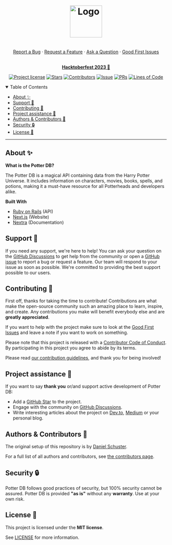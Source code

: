 <div align="center">
  <h1 align="center">
    <a href="https://github.com/danielschuster-muc/potter-db">
      <img src="logo.svg" alt="Logo" width="100" height="100">
    </a>
  </h1>

  <br />
  <a href="https://github.com/danielschuster-muc/potter-db/issues/new?assignees=&labels=bug&template=1_bug_report.yml">Report a Bug</a>
  ·
  <a href="https://github.com/danielschuster-muc/potter-db/issues/new?assignees=&labels=enhancement&template=2_feature_request.yml">Request a Feature</a>
  ·
  <a href="https://github.com/danielschuster-muc/potter-db/discussions">Ask a Question</a>
  ·
  <a href="https://github.com/danielschuster-muc/potter-db/issues?q=is%3Aopen+is%3Aissue+label%3A%22good+first+issue%22">Good First Issues</a>
</div>

<div align="center">
<br />

**[Hacktoberfest 2023 🎃](https://github.com/danielschuster-muc/potter-db/discussions/739)**

[![Project license](https://img.shields.io/github/license/danielschuster-muc/potter-db?style=flat-square)](LICENSE)
[![Stars](https://img.shields.io/github/stars/danielschuster-muc/potter-db?style=flat-square)](https://github.com/danielschuster-muc/potter-db/stargazers)
[![Contributors](https://img.shields.io/github/contributors/danielschuster-muc/potter-db?style=flat-square)](https://github.com/danielschuster-muc/potter-db/graphs/contributors)
[![Issue](https://img.shields.io/github/issues/danielschuster-muc/potter-db?style=flat-square)](https://github.com/danielschuster-muc/potter-db/issues)
[![PRs](https://img.shields.io/github/issues-pr/danielschuster-muc/potter-db?style=flat-square)](https://github.com/danielschuster-muc/potter-db/pulls)
[![Lines of Code](https://tokei.rs/b1/github/danielschuster-muc/potter-db?category=code&style=flat-square)](https://github.com/danielschuster-muc/potter-db)

</div>

<details open="open">
<summary>Table of Contents</summary>

- [About ✨](#about-)
- [Support 🙋](#support-)
- [Contributing 💪](#contributing-)
- [Project assistance 🤝](#project-assistance-)
- [Authors & Contributors 👥](#authors--contributors-)
- [Security 🔒](#security-)
- [License 📜](#license-)

</details>

---

## About ✨

**What is the Potter DB?**

The Potter DB is a magical API containing data from the Harry Potter Universe. It includes information on characters, movies, books, spells, and potions, making it a must-have resource for all Potterheads and developers alike.

**Built With**

- [Ruby on Rails](https://rubyonrails.org/) (API)
- [Next.js](https://nextjs.org/) (Website)
- [Nextra](https://nextra.vercel.app/) (Documentation)

## Support 🙋

If you need any support, we're here to help! You can ask your question on the [GitHub Discussions](https://github.com/danielschuster-muc/potter-db/discussions) to get help from the community or open a [GitHub issue](https://github.com/danielschuster-muc/potter-db/issues/new/choose) to report a bug or request a feature. Our team will respond to your issue as soon as possible. We're committed to providing the best support possible to our users.

## Contributing 💪

First off, thanks for taking the time to contribute! Contributions are what make the open-source community such an amazing place to learn, inspire, and create. Any contributions you make will benefit everybody else and are **greatly appreciated**.

If you want to help with the project make sure to look at the [Good First Issues](https://github.com/danielschuster-muc/potter-db/issues?q=is%3Aopen+is%3Aissue+label%3A%22good+first+issue%22) and leave a note if you want to work on something.

Please note that this project is released with a [Contributor Code of Conduct](CODE_OF_CONDUCT.md). By participating in this project you agree to abide by its terms.

Please read [our contribution guidelines](CONTRIBUTING.md), and thank you for being involved!

## Project    assistance 🤝

If you want to say **thank you** or/and support active development of Potter DB:

- Add a [GitHub Star](https://github.com/danielschuster-muc/potter-db) to the project.
- Engage with the community on [GitHub Discussions](https://github.com/danielschuster-muc/potter-db/discussions).
- Write interesting articles about the project on [Dev.to](https://dev.to/), [Medium](https://medium.com/) or your personal blog.

## Authors & Contributors 👥

The original setup of this repository is by [Daniel Schuster](https://github.com/danielschuster-muc).

For a full list of all authors and contributors, see [the contributors page](https://github.com/danielschuster-muc/potter-db/contributors).

## Security 🔒

Potter DB follows good practices of security, but 100% security cannot be assured.
Potter DB is provided **"as is"** without any **warranty**. Use at your own risk.

## License 📜

This project is licensed under the **MIT license**.

See [LICENSE](LICENSE) for more information.
